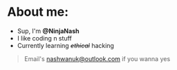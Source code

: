 # About me:
- Sup, I'm **@NinjaNash**
- I like coding n stuff
- Currently learning ~~*ethical*~~ hacking
> Email's nashwanuk@outlook.com if you wanna yes
